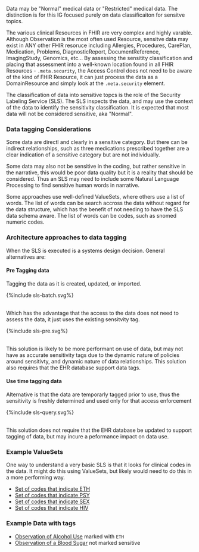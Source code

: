 
Data may be "Normal" medical data or "Restricted" medical data. The distinction is for this IG focused purely on data classificaiton for sensitve topics. 

The various clinical Resources in FHIR are very complex and highly varable. Although Observation is the most often used Resource, sensitve data may exist in ANY other FHIR resoruce including Allergies, Procedures, CarePlan, Medication, Problems, DiagnosticReport, DocumentReference, ImagingStudy, Genomics, etc... By assessing the sensitity classification and placing that assessment into a well-known location found in all FHIR Resources - `.meta.security`, the Access Control does not need to be aware of the kind of FHIR Resource, it can just process the data as a DomainResource and simply look at the `.meta.security` element.

The classification of data into sensitive topcs is the role of the Security Labeling Service (SLS). The SLS inspects the data, and may use the context of the data to identify the sensitivity classification. It is expected that most data will not be considered sensitive, aka "Normal".

### Data tagging Considerations

Some data are directl and clearly in a sensitive category. But there can be indirect relationships, such as three medications prescribed together are a clear indication of a sensitive category but are  not individually.  

Some data may also not be sensitive in the coding, but rather sensitive in the narrative, this would be poor data quality but it is a reality that should be considered. Thus an SLS may need to include some Natural Language Processing to find sensitive human words in narrative.

Some approaches use well-defined ValueSets, where others use a list of words. The list of words can be search accross the data without regard for the data structure, which has the benefit of not needing to have the SLS data schema aware. The list of words can be codes, such as snomed numeric codes.

### Architecture approaches to data tagging

When the SLS is executed is a systems design decision. General alternatives are:

#### Pre Tagging data
Tagging the data as it is created, updated, or imported. 


<div>
{%include sls-batch.svg%}
</div>
<br clear="all">

Which has the advantage that the access to the data does not need to assess the data, it just uses the existing sensitvity tag. 


<div>
{%include sls-pre.svg%}
</div>
<br clear="all">

This solution is likely to be more performant on use of data, but may not have as accurate sensitivity tags due to the dynamic nature of policies around sensitivty, and dynamic nature of data relationships. This solution also requires that the EHR database support data tags.

#### Use time tagging data

Alternative is that the data are temporarly tagged prior to use, thus the sensitivity is freshly determined and used only for that access enforcement


<div>
{%include sls-query.svg%}
</div>
<br clear="all">

This solution does not require that the EHR database be updated to support tagging of data, but may incure a peformance impact on data use.

### Example ValueSets

One way to understand a very basic SLS is that it looks for clinical codes in the data. It might do this using ValueSets, but likely would need to do this in a more performing way. 

- [Set of codes that indicate ETH](ValueSet-SlsSensitiveETH.html)
- [Set of codes that indicate PSY](ValueSet-SlsSensitivePSY.html)
- [Set of codes that indicate SEX](ValueSet-SlsSensitiveSEX.html)
- [Set of codes that indicate HIV](ValueSet-SlsSensitiveHIV.html)


### Example Data with tags

- [Observation of Alcohol Use](Observation-ex-ObservationAlcoholUse.html) marked with `ETH`
- [Observation of a Blood Sugar](Observation-ex-bloodSugarB-0.html) not marked sensitive

